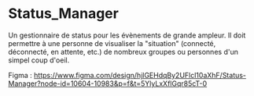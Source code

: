 # Status_Manager

Un gestionnaire de status pour les évènements de grande ampleur. Il doit permettre à une personne de visualiser la "situation" (connecté, déconnecté, en attente, etc.) de nombreux groupes ou personnes d'un simpel coup d'oeil.

Figma : https://www.figma.com/design/hjlGEHdqBy2UFlcl10aXhF/Status-Manager?node-id=10604-10983&p=f&t=5YlyLxXflGqr85cT-0
